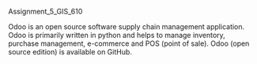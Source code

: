 Assignment_5_GIS_610

Odoo is an open source software supply chain management application. Odoo is primarily written in python and helps to manage inventory, purchase management, e-commerce and POS (point of sale). 
Odoo (open source edition) is available on GitHub. 

